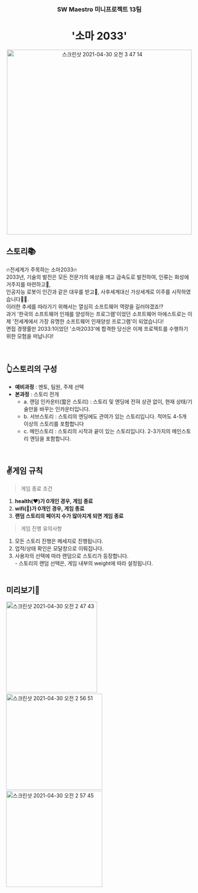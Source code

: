<h3 align= "center"> SW Maestro 미니프로젝트 13팀 </h3>
<h1 align= "center"> '소마 2033' </h1>

<p align="center"> 
<img width="500" alt="스크린샷 2021-04-30 오전 3 47 14" src="https://user-images.githubusercontent.com/48276633/116602488-c1e99080-a966-11eb-8ff0-37a4c3b1d18a.png">
</p>

## 스토리📚
🔥전세계가 주목하는 소마2033🔥<br>
2033년, 기술의 발전은 모든 전문가의 예상을 깨고 급속도로 발전하여, 인류는 화성에 거주지를 마련하고🌟, <br>
인공지능 로봇이 인간과 같은 대우를 받고🤖, 사후세계대신 가상세계로 이주를 시작하였습니다👨‍💻. <br>
이러한 추세를 따라가기 위해서는 열심히 소프트웨어 역량을 길러야겠죠!?<br>
과거 '한국의 소프트웨어 인재를 양성하는 프로그램'이었던 소프트웨어 마에스트로는 이제 '전세계에서 가장 유명한 소프트웨어 인재양성 프로그램'이 되었습니다!<br>
면접 경쟁률만 2033:1이었던 '소마2033'에 합격한 당신은 이제 프로젝트를 수행하기 위한 모험을 떠납니다!<br>
<br><br>

## 👆스토리의 구성
* **예비과정** : 멘토, 팀원, 주제 선택 <br>
* **본과정** : 스토리 전개 <br>
  * a. 랜덤 인카운터(짧은 스토리) : 스토리 및 엔딩에 전혀 상관 없이, 현재 상태/기술만을 바꾸는 인카운터입니다. <br>
  * b. 서브스토리 : 스토리의 엔딩에도 관여가 있는 스토리입니다. 적어도 4-5개 이상의 스토리를 포함합니다 <br>
  * c. 메인스토리 : 스토리의 시작과 끝이 있는 스토리입니다. 2-3가지의 메인스토리 엔딩을 포함합니다. <br>
<br>

## ✌️게임 규칙
> 게임 종료 조건
1. **health(❤️)가 0개인 경우, 게임 종료**
2. **wifi(📡)가 0개인 경우, 게임 종료**
3. **랜덤 스토리의 페이지 수가 많아지게 되면 게임 종료**
> 게임 진행 유의사항
1. 모든 스토리 진행은 메세지로 진행됩니다. 
2. 업적/상태 확인은 모달창으로 이뤄집니다.
3. 사용자의 선택에 따라 랜덤으로 스토리가 등장합니다.
  <br>- 스토리의 랜덤 선택은, 게임 내부의 weight에 따라 설정됩니다.
<br><br>

## 미리보기👀
<img width="246" alt="스크린샷 2021-04-30 오전 2 47 43" src="https://user-images.githubusercontent.com/48276633/116595590-70d59e80-a95e-11eb-8654-d58a84ee42e0.png">&nbsp;<img width="260" alt="스크린샷 2021-04-30 오전 2 56 51" src="https://user-images.githubusercontent.com/48276633/116596726-b777c880-a95f-11eb-87e2-be69ab6f5f04.png">&nbsp;<img width="260" alt="스크린샷 2021-04-30 오전 2 57 45" src="https://user-images.githubusercontent.com/48276633/116596833-d8d8b480-a95f-11eb-88e6-3cc2803265e7.png">
<br><br><br>


